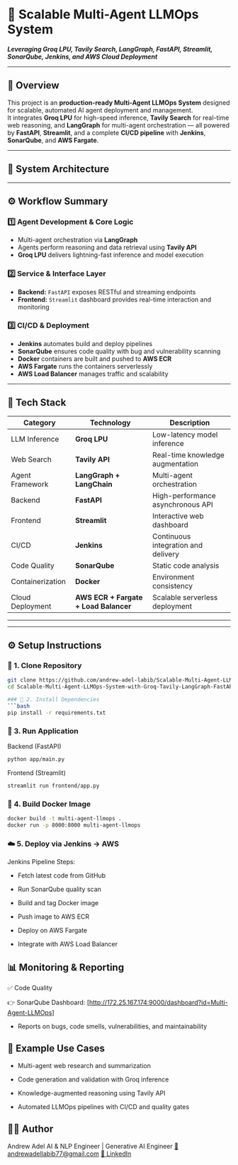 # 🚀 Scalable Multi-Agent LLMOps System  
**_Leveraging Groq LPU, Tavily Search, LangGraph, FastAPI, Streamlit, SonarQube, Jenkins, and AWS Cloud Deployment_**

---

## 📘 Overview
This project is an **production-ready Multi-Agent LLMOps System** designed for scalable, automated AI agent deployment and management.  
It integrates **Groq LPU** for high-speed inference, **Tavily Search** for real-time web reasoning, and **LangGraph** for multi-agent orchestration — all powered by **FastAPI**, **Streamlit**, and a complete **CI/CD pipeline** with **Jenkins**, **SonarQube**, and **AWS Fargate**.

---

## 🧠 System Architecture


---

## ⚙️ Workflow Summary

### 1️⃣ Agent Development & Core Logic
- Multi-agent orchestration via **LangGraph**
- Agents perform reasoning and data retrieval using **Tavily API**
- **Groq LPU** delivers lightning-fast inference and model execution

### 2️⃣ Service & Interface Layer
- **Backend:** `FastAPI` exposes RESTful and streaming endpoints
- **Frontend:** `Streamlit` dashboard provides real-time interaction and monitoring

### 3️⃣ CI/CD & Deployment
- **Jenkins** automates build and deploy pipelines
- **SonarQube** ensures code quality with bug and vulnerability scanning
- **Docker** containers are built and pushed to **AWS ECR**
- **AWS Fargate** runs the containers serverlessly
- **AWS Load Balancer** manages traffic and scalability

---

## 🧰 Tech Stack

| Category | Technology | Description |
|-----------|-------------|-------------|
| LLM Inference | **Groq LPU** | Low-latency model inference |
| Web Search | **Tavily API** | Real-time knowledge augmentation |
| Agent Framework | **LangGraph + LangChain** | Multi-agent orchestration |
| Backend | **FastAPI** | High-performance asynchronous API |
| Frontend | **Streamlit** | Interactive web dashboard |
| CI/CD | **Jenkins** | Continuous integration and delivery |
| Code Quality | **SonarQube** | Static code analysis |
| Containerization | **Docker** | Environment consistency |
| Cloud Deployment | **AWS ECR + Fargate + Load Balancer** | Scalable serverless deployment |

---


---

## ⚙️ Setup Instructions

### 🧱 1. Clone Repository
```bash
git clone https://github.com/andrew-adel-labib/Scalable-Multi-Agent-LLMOps-System-with-Groq-Tavily-LangGraph-FastAPI-Streamlit-CICD-AWS-Deployment.git
cd Scalable-Multi-Agent-LLMOps-System-with-Groq-Tavily-LangGraph-FastAPI-Streamlit-CICD-AWS-Deployment

### 🐍 2. Install Dependencies
```bash
pip install -r requirements.txt
```
### 🧩 3. Run Application
Backend (FastAPI)
```bash
python app/main.py
```
Frontend (Streamlit)
```bash
streamlit run frontend/app.py
```

### 🐳 4. Build Docker Image
```bash
docker build -t multi-agent-llmops .
docker run -p 8000:8000 multi-agent-llmops
```

### ☁️ 5. Deploy via Jenkins → AWS

Jenkins Pipeline Steps:

- Fetch latest code from GitHub

- Run SonarQube quality scan

- Build and tag Docker image

- Push image to AWS ECR

- Deploy on AWS Fargate

- Integrate with AWS Load Balancer

## 📊 Monitoring & Reporting
✅ Code Quality

👉 SonarQube Dashboard: [http://172.25.167.174:9000/dashboard?id=Multi-Agent-LLMOps]

- Reports on bugs, code smells, vulnerabilities, and maintainability

## 🧠 Example Use Cases

- Multi-agent web research and summarization

- Code generation and validation with Groq inference

- Knowledge-augmented reasoning using Tavily API

- Automated LLMOps pipelines with CI/CD and quality gates

## 👨‍💻 Author

Andrew Adel
AI & NLP Engineer | Generative AI Engineer
[📧 andrewadellabib77@gmail.com](mailto:andrewadellabib77@gmail.com)
[🔗 LinkedIn](https://www.linkedin.com/in/andrew-adel-b865b1244/)
